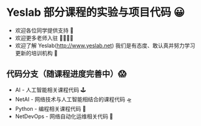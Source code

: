 # Yeslab 部分课程的实验与项目代码 😀
* 欢迎各位同学提供支持 🌈
* 欢迎更多老师入驻 👩‍👩‍👦‍👦
* 欢迎了解 Yeslab(http://www.yeslab.net) 我们是有态度、敢认真并努力学习更新的培训机构 🏤

## 代码分支（随课程进度完善中）😱
* AI - 人工智能相关课程代码 🕹
* NetAI - 网络技术与人工智能相结合的课程代码 🛸
* Python - 编程相关课程代码 🐍
* NetDevOps - 网络自动化运维相关代码 🎢
